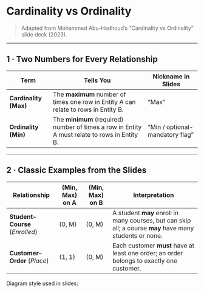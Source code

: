 # Cardinality vs Ordinality  
> Adapted from Mohammed Abu-Hadhoud’s “Cardinality vs Ordinality” slide deck (2023).

---

## 1 · Two Numbers for Every Relationship  

| Term | Tells You | Nickname in Slides |
|------|-----------|--------------------|
| **Cardinality (Max)** | The **maximum** number of times one row in Entity A can relate to rows in Entity B. | “Max” |
| **Ordinality (Min)**  | The **minimum** (required) number of times a row in Entity A must relate to rows in Entity B. | “Min / optional-mandatory flag” |

---

## 2 · Classic Examples from the Slides  

| Relationship | (Min, Max) on A | (Min, Max) on B | Interpretation |
|--------------|-----------------|-----------------|----------------|
| **Student**–**Course** (*Enrolled*) | (0, M) | (0, M) | A student **may** enroll in many courses, but can skip all; a course **may** have many students or none. |
| **Customer**–**Order** (*Place*) | (1, 1) | (0, M) | Each customer **must** have at least one order; an order belongs to exactly one customer. |

Diagram style used in slides:  


